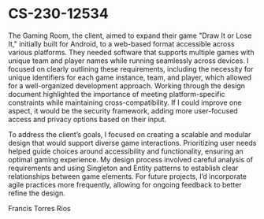 # CS-230-12534
The Gaming Room, the client, aimed to expand their game "Draw It or Lose It," initially built for Android, to a web-based format accessible across various platforms. They needed software that supports multiple games with unique team and player names while running seamlessly across devices. I focused on clearly outlining these requirements, including the necessity for unique identifiers for each game instance, team, and player, which allowed for a well-organized development approach. Working through the design document highlighted the importance of meeting platform-specific constraints while maintaining cross-compatibility. If I could improve one aspect, it would be the security framework, adding more user-focused access and privacy options based on their input.

To address the client’s goals, I focused on creating a scalable and modular design that would support diverse game interactions. Prioritizing user needs helped guide choices around accessibility and functionality, ensuring an optimal gaming experience. My design process involved careful analysis of requirements and using Singleton and Entity patterns to establish clear relationships between game elements. For future projects, I’d incorporate agile practices more frequently, allowing for ongoing feedback to better refine the design.

Francis Torres Rios
